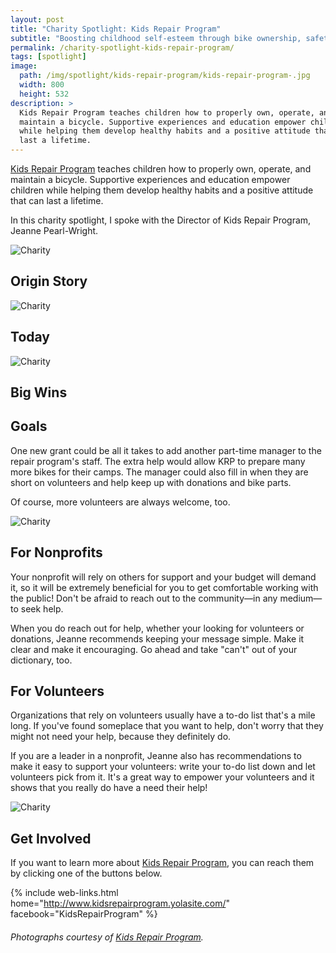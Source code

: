 ```yaml
---
layout: post
title: "Charity Spotlight: Kids Repair Program"
subtitle: "Boosting childhood self-esteem through bike ownership, safety, and maintenance."
permalink: /charity-spotlight-kids-repair-program/
tags: [spotlight]
image:
  path: /img/spotlight/kids-repair-program/kids-repair-program-.jpg
  width: 800
  height: 532
description: >
  Kids Repair Program teaches children how to properly own, operate, and
  maintain a bicycle. Supportive experiences and education empower children
  while helping them develop healthy habits and a positive attitude that can
  last a lifetime.
---
```


[Kids Repair Program][1] teaches children how to properly own, operate, and maintain a bicycle. Supportive experiences and education empower children while helping them develop healthy habits and a positive attitude that can last a lifetime.

In this charity spotlight, I spoke with the Director of Kids Repair Program, Jeanne Pearl-Wright.

![][2]

## Origin Story



![][3]

## Today



![][4]

## Big Wins



## Goals

One new grant could be all it takes to add another part-time manager to the repair program's staff. The extra help would allow KRP to prepare many more bikes for their camps. The manager could also fill in when they are short on volunteers and help keep up with donations and bike parts.

Of course, more volunteers are always welcome, too.

![][5]

## For Nonprofits

Your nonprofit will rely on others for support and your budget will demand it, so it will be extremely beneficial for you to get comfortable working with the public! Don't be afraid to reach out to the community&mdash;in any medium&mdash;to seek help.

When you do reach out for help, whether your looking for volunteers or donations, Jeanne recommends keeping your message simple. Make it clear and make it encouraging. Go ahead and take "can't" out of your dictionary, too.

## For Volunteers

Organizations that rely on volunteers usually have a to-do list that's a mile long. If you've found someplace that you want to help, don't worry that they might not need your help, because they definitely do.

If you are a leader in a nonprofit, Jeanne also has recommendations to make it easy to support your volunteers: write your to-do list down and let volunteers pick from it. It's a great way to empower your volunteers and it shows that you really do have a need their help!

![][6]

## Get Involved

If you want to learn more about [Kids Repair Program][1], you can reach them by clicking one of the buttons below.

{% include web-links.html home="http://www.kidsrepairprogram.yolasite.com/" facebook="KidsRepairProgram" %}

###### Photographs courtesy of [Kids Repair Program][1].



[1]: http://www.kidsrepairprogram.yolasite.com/ "Kids Repair Program Homepage"
[2]: /img/spotlight/kids-repair-program/kids-repair-program-.jpg "Charity"
[3]: /img/spotlight/kids-repair-program/kids-repair-program-.jpg "Charity"
[4]: /img/spotlight/kids-repair-program/kids-repair-program-.jpg "Charity"
[5]: /img/spotlight/kids-repair-program/kids-repair-program-.jpg "Charity"
[6]: /img/spotlight/kids-repair-program/kids-repair-program-.jpg "Charity"
